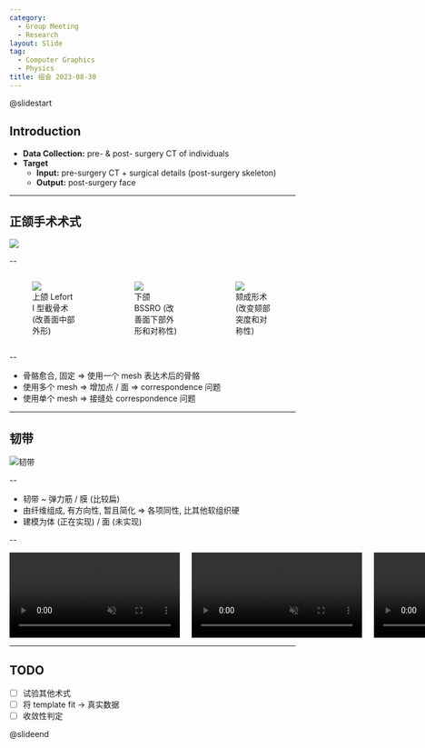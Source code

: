 ```yaml
---
category:
  - Group Meeting
  - Research
layout: Slide
tag:
  - Computer Graphics
  - Physics
title: 组会 2023-08-30
---
```


@slidestart

## Introduction

- **Data Collection:** pre- & post- surgery CT of individuals
- **Target**
  - **Input:** pre-surgery CT + surgical details (post-surgery skeleton)
  - **Output:** post-surgery face

---

## 正颌手术术式

![](https://pic3.zhimg.com/v2-539d53f5846afeb78fd038631b5421fe_b.jpg)

--

<div class="columns">
  <figure>
    <img src="https://pic2.zhimg.com/459ea48e3e975da2bcfda26fa44ac3d9_r.jpg" />
    <figcaption> 上颌 Lefort I 型截骨术 (改善面中部外形) </figcaption>
  </figure>
  <figure>
    <img src="https://pic3.zhimg.com/32b2923cfd69062b3b6e53297b7ddf52_r.jpg" />
    <figcaption> 下颌 BSSRO (改善面下部外形和对称性) </figcaption>
  </figure>
  <figure>
    <img src="https://pic1.zhimg.com/4c6f671d1b7c9990bc328fa74df41c68_r.jpg" />
    <figcaption> 颏成形术 (改变颏部突度和对称性) </figcaption>
  </figure>
</div>

--

- 骨骼愈合, 固定 => 使用一个 mesh 表达术后的骨骼
- 使用多个 mesh => 增加点 / 面 => correspondence 问题
- 使用单个 mesh => 接缝处 correspondence 问题

---

## 韧带

![韧带[^1]](http://5b0988e595225.cdn.sohucs.com/images/20190215/aa8ba4478fa846d79cb8bbcee552b274.jpeg)

[^1]: <https://www.sohu.com/a/294786837_185801>

--

- 韧带 \~ 弹力筋 / 膜 (比较扁)
- 由纤维组成, 有方向性, 暂且简化 => 各项同性, 比其他软组织硬
- 建模为体 (正在实现) / 面 (未实现)

--

<div class="columns">
  <video autoplay controls loop muted>
    <source src="https://cdn.liblaf.me/img/2023/2023-08-31T172847Z.mp4" />
  </video>
  <video autoplay controls loop muted>
    <source src="https://cdn.liblaf.me/img/2023/2023-08-31T173152Z.mp4" />
  </video>
  <video autoplay controls loop muted>
    <source src="https://cdn.liblaf.me/img/2023/2023-08-31T173346Z.mp4" />
  </video>
</div>

---

## TODO

- [ ] 试验其他术式
- [ ] 将 template fit -> 真实数据
- [ ] 收敛性判定

@slideend
